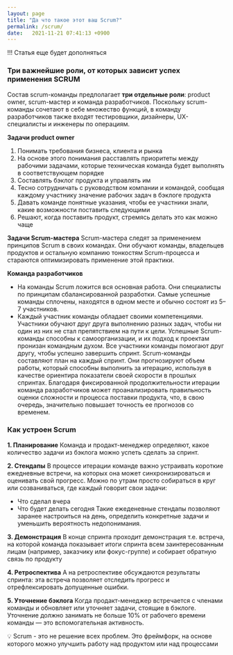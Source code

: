 ```yaml
---
layout: page
title: "Да что такое этот ваш Scrum?"
permalink: /scrum/
date:   2021-11-21 07:41:13 +0900
---
```


!!! Статья еще будет дополняться

### Три важнейшие роли, от которых зависит успех применения SCRUM

Состав scrum-команды предполагает **три отдельные роли**: product owner, scrum-мастер и команда разработчиков. Поскольку scrum-команды сочетают в себе множество функций, в команду разработчиков также входят тестировщики, дизайнеры, UX-специалисты и инженеры по операциям.

**Задачи product owner**
1. Понимать требования бизнеса, клиента и рынка
2. На основе этого понимания расставлять приоритеты между рабочими задачами, которые техническая команда будет выполнять в соответствующем порядке
3. Составлять бэклог продукта и управлять им
4. Тесно сотрудничать с руководством компании и командой, сообщая каждому участнику значение рабочих задач в бэклоге продукта
5. Давать команде понятные указания, чтобы ее участники знали, какие возможности поставить следующими
6. Решают, когда поставить продукт, стремясь делать это как можно чаще

**Задачи Scrum-мастера**
Scrum-мастера следят за применением принципов Scrum в своих командах. Они обучают команды, владельцев продуктов и остальную компанию тонкостям Scrum-процесса и стараются оптимизировать применение этой практики.

**Команда разработчиков**

- На команды Scrum ложится вся основная работа. Они специалисты по принципам сбалансированной разработки. Самые успешные команды сплочены, находятся в одном месте и обычно состоят из 5–7 участников. 
- Каждый участник команды обладает своими компетенциями. Участники обучают друг друга выполнению разных задач, чтобы ни один из них не стал препятствием на пути к цели. Успешные Scrum-команды способны к самоорганизации, и их подход к проектам пронизан командным духом. Все участники команды помогают друг другу, чтобы успешно завершить спринт. Scrum-команды составляют план на каждый спринт. Они прогнозируют объем работы, который способны выполнить за итерацию, используя в качестве ориентира показатели своей скорости в прошлых спринтах. Благодаря фиксированной продолжительности итерации команда разработчиков может проанализировать правильность оценки сложности и процесса поставки продукта, что, в свою очередь, значительно повышает точность ее прогнозов со временем.


### Как устроен Scrum 


**1. Планирование**
Команда и продакт-менеджер определяют, какое количество задачи из бэклога можно успеть сделать за спринт.

**2. Стендапы**
В процессе итерации команде важно устраивать короткие ежедневные встречи, на которых она может синхронизироваться и оценивать свой прогресс. 
Можно по утрам просто собираться в круг или созваниваться, где каждый говорит свои задачи: 
- Что сделал вчера 
- Что будет делать сегодня
Такие ежеденевные стендапы позволяют заранее настроиться на день, определить конкретные задачи и уменьшить вероятность недопонимания.

**3. Демонстрация**
В конце спринта проходит демонстрация т.е. встреча, на которой команда показывает итоги спринта всем заинтересованным лицам (например, заказчику или фокус-группе) и собирает обратную связь по продукту

**4. Ретроспектива**
А на ретроспективе обсуждаются результаты спринта: эта встреча позволяет отследить прогресс и отрефлексировать допущенные ошибки.

**5. Уточнение бэклога**
Когда продакт-менеджер встречается с членами команды и обновляет или уточняет задачи, стоящие в бэклоге. Уточнение должно занимать не больше 10% от рабочего времени команды — это вспомогательная активность.

<aside>
💡 Scrum - это не решение всех проблем. Это фреймфорк, на основе которого можно улучшить работу над продуктом или над процессами</aside>
